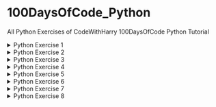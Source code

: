 # 100DaysOfCode_Python
All Python Exercises of CodeWithHarry 100DaysOfCode Python Tutorial
<details>
    <summary>Python Exercise 1</summary>
  <br>
  Exercise : Take two inputs from the user and print values after applying all the airthmetic functions.
  <br><br>
  
Output Should be like this:
```
enter first number :4
enter second number : 8
addition of given two numbers is  12
diffrence of given two numbers is  -4
by multiplying given two number we get  32
by dividing the given two number we get  0.5
```

Solution : [Click here](https://github.com/mistabaaz/100DaysOfCode_Python/blob/main/ex1_calculator.py)
 
---
  
</details>

<details>
    <summary>Python Exercise 2</summary>
  <br>
  Exercise : Greet the user according to the day.For example if it is morning then your program should greet with "Good Morning Sir!" and if it is noon then "Good Afternoon Sir!" and so on. Without asking time from the user.
  <br><br>
  
Output Should be like this:
    
```
Good Evening Sir!
```

Solution : [Click here](https://github.com/mistabaaz/100DaysOfCode_Python/blob/main/ex2_good_morning_sir.py)
 
---
  
</details>

<details>
    <summary>Python Exercise 3</summary>
  <br>
  Exercise : Make a quiz like KBC(Kaun Banega Crorepati).Display all the questions and 4 options.100 rupees will be given for 1 correct answer and a penalty of 100 rupees for 1 wrong answer.Display the results after end of the qestions.
  <br><br>
  
Output Should be like this:
    
```
          Question Number 1

What is the Capital of India?
1.Chandigrah
2.Gujrat
3.Delhi
4.Haryana

Note: Enter only option like 1/2/3/4
Choose the correct option: 3

Horray! You have chosen the right answer: 3.Delhi
You win 100 rupees.

          Question Number 2

When Haryana was separated from Punjab?
1.In 1857
2.In 1947
3.In 2010
4.In 1991

Note: Enter only option like 1/2/3/4
Choose the correct option: 3

Oops! You chosen the wrong answer.
Correct Answer is: 4.In 1991
You Lose 100 rupees.

Now it's time to check your results!
You have given 1 right answers in total and 1 wrong answers.
Therefore

You Lose total of 0 rupees
```
<br>
Hint: You may use a list for storing questions and answers.
    <br><br>
    
Solution : [Click here](https://github.com/mistabaaz/100DaysOfCode_Python/blob/main/ex3_kbc.py)
 
---
  
</details>

<details>
    <summary>Python Exercise 4</summary>
  <br>
  Exercise : Make a program to encode & decode user's text messages.
  <br><br>
  
Output Should be like this:
    
```
***************Main Menu***************
1.Encode the message
2.Decode the message
3.Exit

Choose the Correct Option(1/2/3...): 1

Enter A Text Message: hello whats'up

Your message will be Encoded soon...
Encoded message is here: 
oXsellohqr[ AF^hats'upweQT 


***************Main Menu***************
1.Encode the message
2.Decode the message
3.Exit

Choose the Correct Option(1/2/3...): 2

Enter Encoded Text Message: oXsellohqr[ AF^hats'upweQT

Your message will be Decoded soon...
Your Decoded message is here: 
hello whats'up 


***************Main Menu***************
1.Encode the message
2.Decode the message
3.Exit

Choose the Correct Option(1/2/3...): 3

You will be exiting soon...
```
    
Methods to Encode a single word:
- if word length is less than 3 then reverse the word (i.e ok --> ko)
- otherwise put first letter of the word into last (and remover it from the beginning i.e hello-->elloh)
- then add random three letters in the begining as well as ending (i.e elloh-->kidellohmin)

    <br>
    
Methods to Decode a single word:
- check if the length of the word is less than 3 if yes then reverse the word (i.e ko-->ok)
- otherewise remove 3 letters of the word from both the beginning and ending (i.e kidellohmin --> elloh)
- after that put the last letter of the word to the beginning (i.e elloh --> hello)

Solution : [Click here](https://github.com/mistabaaz/100DaysOfCode_Python/blob/main/ex4_secret_language.py)
 
---
  
</details>


<details>
    <summary>Python Exercise 5</summary>
  <br>
  Exercise : Let's Make classic game named Snake,Water and gun. Simmilar to Rock,Paper and Secior.
  <br><br>
  
Output Should be like this:
    
```
************************* A simple game with computer **************************

First turn is yours
0 for snake,1 for water,2 for gun,3 for exit
Choose from above options: 0

Computer chooses Gun
Therefore : Computer Wins

First turn is yours
0 for snake,1 for water,2 for gun,3 for exit
Choose from above options: 0

Computer chooses Snake
Therefore : A draw!!! try again..

First turn is yours
0 for snake,1 for water,2 for gun,3 for exit
Choose from above options: 3

Okay!,exiting after showing final results.
The final winner is Computer.
```

Solution : [Click here](https://github.com/mistabaaz/100DaysOfCode_Python/blob/main/ex5_snake_water_gun.py)
 
---
  
</details>

<details>
    <summary>Python Exercise 6</summary>
  <br>
  Exercise : The General Library. Make a software having 2 or 3 working functions like (i) no_of_books() (ii) avalible_books_name() like this try to make a working library . You can also add a request feature in library so that a user can add his required books. But all this have to be done using Classes.
  <br><br>
  
Output Should be like this:
    
```
===============The General Library================


1.Display The Books present in Library
2.Request a Book
3.Get the Number of Availible Books
4.Exit

Enter a choice (1,2,3...): 1


        1.The Great Show
        2.The Squirrl
        3.An Amazing Creature

```

Solution : [Click here](https://github.com/mistabaaz/100DaysOfCode_Python/blob/main/ex6_the_general_library.py)
 
---
  
</details>

<details>
    <summary>Python Exercise 7</summary>
  <br>
  Exercise : Make a software to organise your folders. Move the files according to their extension using os module.
  <br><br>
    
Output Should be like this:
    
```
Current Working directory is C:\Users\Admin\Documents\Documents\Python\excercise
press enter if the you want to work on current folder
Enter the path of the folder:
====================Main Menu=====================

1.Backup the names of files
2.Restore the names of files
3.Clear the clutter by renaming
4.Exit

Choose the option from above list: 4
```

Solution : [Click here](https://github.com/mistabaaz/100DaysOfCode_Python/blob/main/ex7_clear_the_clutter.py)
 
---
  
</details>


<details>
    <summary>Python Exercise 8</summary>
  <br>
  Exercise : Make a program to merge multiple pdfs into one pdf. You may use pypdf module. IF you want to add more functoinallites you are welcome.
  <br><br>
    
Output Should be like this:
    
```
Current Working directory is C:\Users\Admin\Documents\Documents\Python\excercise
press enter if the you want to work on current folder
Enter the path of the folder:
====================Main Menu=====================

1.PDF files in current folder
2.Merge the all PDFs present in current folder
3.Change the current folder
4.Exit

Choose the option from above list: 4
```

Solution : [Click here](https://github.com/mistabaaz/100DaysOfCode_Python/blob/main/ex8_merge_the_pdf.py)
 
---
  
</details>
